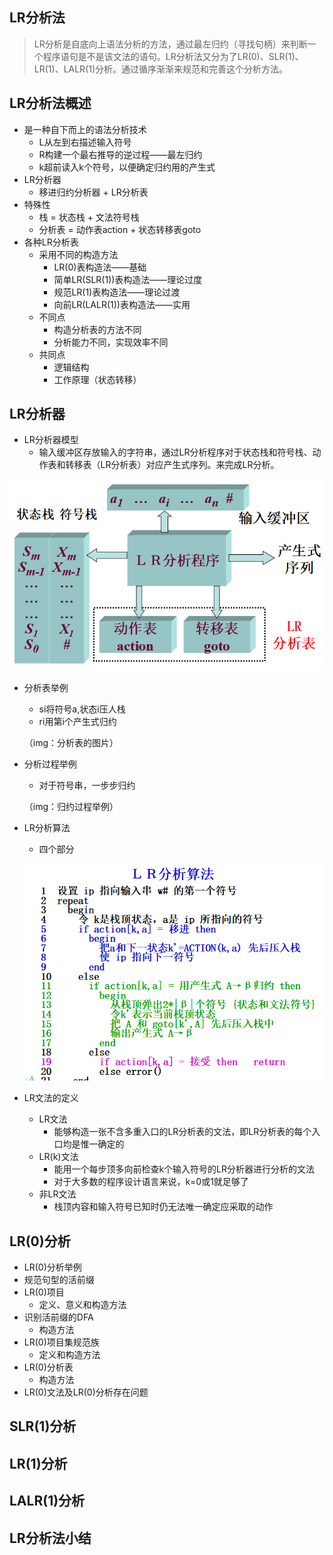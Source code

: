 ## LR分析法

> LR分析是自底向上语法分析的方法，通过最左归约（寻找句柄）来判断一个程序语句是不是该文法的语句。LR分析法又分为了LR\(0\)、SLR\(1\)、LR\(1\)、LALR\(1\)分析。通过循序渐渐来规范和完善这个分析方法。

## LR分析法概述

* 是一种自下而上的语法分析技术
  * L从左到右描述输入符号
  * R构建一个最右推导的逆过程——最左归约
  * k超前读入k个符号，以便确定归约用的产生式
* LR分析器
  * 移进归约分析器 + LR分析表
* 特殊性
  * 栈 = 状态栈 + 文法符号栈
  * 分析表 = 动作表action + 状态转移表goto
* 各种LR分析表
  * 采用不同的构造方法
    * LR\(0\)表构造法——基础
    * 简单LR\(SLR\(1\)\)表构造法——理论过度
    * 规范LR\(1\)表构造法——理论过渡
    * 向前LR\(LALR\(1\)\)表构造法——实用
  * 不同点
    * 构造分析表的方法不同
    * 分析能力不同，实现效率不同
  * 共同点
    * 逻辑结构
    * 工作原理（状态转移）

## LR分析器

* LR分析器模型
  * 输入缓冲区存放输入的字符串，通过LR分析程序对于状态栈和符号栈、动作表和转移表（LR分析表）对应产生式序列。来完成LR分析。

![](/assets/0101.PNG)

* 分析表举例
  * si将符号a,状态i压人栈
  * ri用第i个产生式归约

  （img：分析表的图片）
* 分析过程举例
  * 对于符号串，一步步归约

  （img：归约过程举例）
* LR分析算法
  * 四个部分

  ![](/assets/0102.PNG)
* LR文法的定义
  * LR文法
    * 能够构造一张不含多重入口的LR分析表的文法，即LR分析表的每个入口均是惟一确定的
  * LR\(k\)文法
    * 能用一个每步顶多向前检查k个输入符号的LR分析器进行分析的文法
    * 对于大多数的程序设计语言来说，k=0或1就足够了
  * 非LR文法
    * 栈顶内容和输入符号已知时仍无法唯一确定应采取的动作



## LR\(0\)分析

* LR\(0\)分析举例
* 规范句型的活前缀
* LR\(0\)项目
  * 定义、意义和构造方法
* 识别活前缀的DFA
  * 构造方法
* LR\(0\)项目集规范族
  * 定义和构造方法
* LR\(0\)分析表
  * 构造方法
* LR\(0\)文法及LR\(0\)分析存在问题

## SLR\(1\)分析

## LR\(1\)分析

## LALR\(1\)分析

## LR分析法小结







